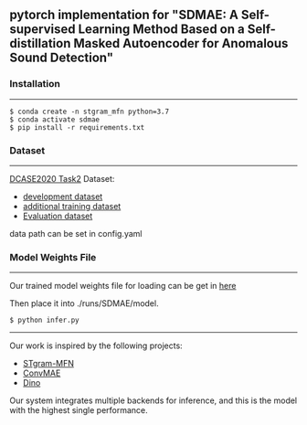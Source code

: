 ## pytorch implementation for "SDMAE: A Self-supervised Learning Method Based on a Self-distillation Masked Autoencoder for Anomalous Sound Detection"

### Installation
---
```shell
$ conda create -n stgram_mfn python=3.7
$ conda activate sdmae
$ pip install -r requirements.txt
```

### Dataset
---
[DCASE2020 Task2](https://dcase.community/challenge2020/task-unsupervised-detection-of-anomalous-sounds) Dataset: 
+ [development dataset](https://zenodo.org/record/3678171)
+ [additional training dataset](https://zenodo.org/record/3727685)
+ [Evaluation dataset](https://zenodo.org/record/3841772)

data path can be set in config.yaml


### Model Weights File
---
Our trained model weights file for loading can be get in [here](https://pan.baidu.com/s/1S2nuGVpvs_B6wq33OjuAtw?pwd=1111)

Then place it into ./runs/SDMAE/model.
```shell
$ python infer.py
```

---
Our work is inspired by the following projects:
+ [STgram-MFN](https://github.com/liuyoude/STgram-MFN)
+ [ConvMAE](https://github.com/Alpha-VL/ConvMAE)
+ [Dino](https://github.com/facebookresearch/dino)

Our system integrates multiple backends for inference, and this is the model with the highest single performance.
